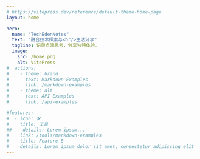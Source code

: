 ```yaml
---
# https://vitepress.dev/reference/default-theme-home-page
layout: home

hero:
  name: "TechEdenNotes"
  text: "融合技术探索与<br/>生活分享"
  tagline: 记录点滴思考，分享独特体验。
  image:
    src: /home.png
    alt: VitePress
#  actions:
#    - theme: brand
#      text: Markdown Examples
#      link: /markdown-examples
#    - theme: alt
#      text: API Examples
#      link: /api-examples

#features:
#  - icon: 🛠️
#    title: 工具
##    details: Lorem ipsum...
#    link: /tools/markdown-examples
#  - title: Feature B
#    details: Lorem ipsum dolor sit amet, consectetur adipiscing elit
---
```

<script setup>
import TimeLine from '.vitepress/theme/components/TimeLine.vue'
</script>
<TimeLine />
